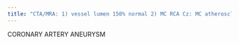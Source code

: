 ```yaml
---
title: "CTA/MRA: 1) vessel lumen 150% normal 2) MC RCA Cz: MC atherosclerosis, Kawasaki (proximal coronary arteries), Ehler-Danlos/Marfan Comp: thrombosis SAPHENOUS VEIN GRAFT ANEURYSM: MC at suture lines, usually false aneurysms"
---
```

CORONARY ARTERY ANEURYSM

